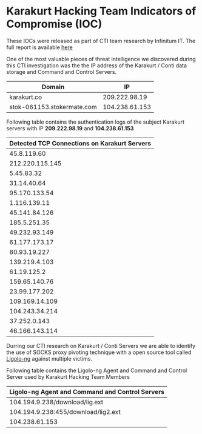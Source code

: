# Karakurt Hacking Team Indicators of Compromise (IOC)

These IOCs were released as part of CTI team research by Infinitum IT. The full report is available [here]()

One of the most valuable pieces of threat intelligence we discovered during this CTI investigation was the the IP address of the Karakurt / Conti data storage and Command and Control Servers.

| Domain                      |     IP          |
| --------------------------- | ----------------|
| karakurt.co                 |  209.222.98.19  |
| stok-061153.stokermate.com  |  104.238.61.153 |


Following table contains the authentication logs of the subject Karakurt servers with IP **209.222.98.19** and **104.238.61.153**

| Detected TCP Connections on Karakurt Servers |
| ---------------------------------------------|
| 45.8.119.60                                  |
| 212.220.115.145                              |
| 5.45.83.32                                   |
| 31.14.40.64                                  |
| 95.170.133.54                                |
| 1.116.139.11                                 |
| 45.141.84.126                                |
| 185.5.251.35                                 |
| 49.232.93.149                                |                               
| 61.177.173.17
| 80.93.19.227
| 139.219.4.103
| 61.19.125.2
| 159.65.140.76
| 23.99.177.202
| 109.169.14.109
| 104.243.34.214
| 37.252.0.143
| 46.166.143.114 

Durring our CTI research on Karakurt / Conti Servers we are able to identify the use of SOCKS proxy pivoting technique with a open source tool called [Ligolo-ng](https://github.com/tnpitsecurity/ligolo-ng) against multiple victims.

Following table contains the Ligolo-ng Agent and Command and Control Server used by Karakurt Hacking Team Members

| Ligolo-ng Agent and Command and Control Servers |
| ------------------------------------------------|
| 104.194.9.238/download/lig.ext                   
| 104.194.9.238:455/download/lig2.ext
| 104.238.61.153


